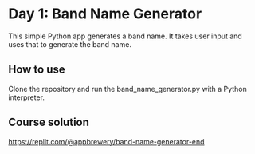 # Day 1: Band Name Generator

This simple Python app generates a band name. It takes user input and uses that to generate the band name.

## How to use

Clone the repository and run the band_name_generator.py with a Python interpreter.

## Course solution

https://replit.com/@appbrewery/band-name-generator-end
